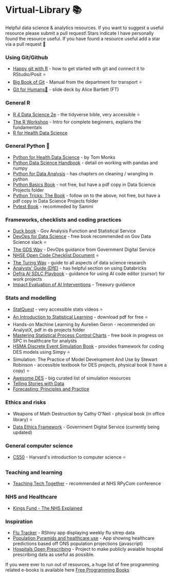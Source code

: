 # Virtual-Library :books:

Helpful data science &amp; analytics resources. If you want to suggest a useful resource please submit a pull request! Stars indicate I have personally found the resource useful. If you have found a resource useful add a star via a pull request :slightly_smiling_face:

### Using Git/Github
* [Happy git with R](https://happygitwithr.com/) - how to get started with git and connect it to RStudio/Posit :star:
* [Big Book of Git](https://department-for-transport.github.io/big_book_of_git/) - Manual from the department for transport :star:
* [Git for Humans🧍](https://speakerdeck.com/alicebartlett/git-for-humans) - slide deck by Alice Bartlett (FT)

### General R
* [R 4 Data Science 2e](https://r4ds.hadley.nz/) - the tidyverse bible, very accessible :star:
* [The R Workshop](http://www.r-workshop.org/) - Intro for complete beginners, explains the fundamentals
* [R for Health Data Science](https://argoshare.is.ed.ac.uk/healthyr_book/)

### General Python :snake:
* [Python for Health Data Science](https://www.pythonhealthdatascience.com/content/front_page.html) - by Tom Monks
* [Python Data Science Handbook](https://jakevdp.github.io/PythonDataScienceHandbook/) - detail on working with pandas and numpy
* [Python for Data Analysis](https://wesmckinney.com/book/) - has chapters on cleaning / wrangling in python
* [Python Basics Book](https://realpython.com/products/python-basics-book/) - not free, but have a pdf copy in Data Science Projects folder
* [Python Tricks: The Book](https://realpython.com/products/python-tricks-book/?utm_source=drip&utm_medium=email&utm_campaign=pytricks-email&__s=t6u37vj8t0qlopawp38o) - follow on to the above, not free, but have a pdf copy in Data Science Projects folder
* [Pytest Book](https://pytest-with-eric.com/) - recommeded by Sammi

### Frameworks, checklists and coding practices
* [Duck book](https://best-practice-and-impact.github.io/qa-of-code-guidance/intro.html) - Gov Analysis Function and Statistical Service
* [DevOps for Data Science](https://do4ds.com/) - free book recommended on Gov Data Science slack :star:
* [The GDS Way](https://gds-way.digital.cabinet-office.gov.uk/) - DevOps guidance from Government Digital Service
* [NHSE Open Code Checklist Document](https://github.com/nhsengland/nhse-repository-template/blob/main/OPEN_CODE_CHECKLIST.md) :star:
* [The Turing Way](https://book.the-turing-way.org/) - guide to all aspects of data science research
* [Analysts' Guide (DfE)](https://dfe-analytical-services.github.io/analysts-guide/) - has helpful section on using Databricks
* [Defra AI SDLC Playbook](https://defra.github.io/defra-ai-sdlc/) - guidance for using AI code editor (cursor) for work projects
* [Impact Evaluation of AI Interventions](https://www.gov.uk/government/publications/the-magenta-book/guidance-on-the-impact-evaluation-of-ai-interventions-html) - Treasury guidance

### Stats and modelling
* [StatQuest](https://www.youtube.com/channel/UCtYLUTtgS3k1Fg4y5tAhLbw) - very accessible stats videos :star:
* [An Introduction to Statistical Learning](https://www.statlearning.com/) - download pdf for free :star:
* Hands-on Machine Learning by Aurelien Geron - recommended on AnalystX, pdf in ds projects folder
* [Mastering Statistical Process Control Charts](https://anhoej.github.io/spc4hc/) - free book in progress on SPC in healthcare for analysts
* [HSMA Discrete Event Simulation Book](https://hsma-programme.github.io/hsma6_des_book/) - provides framework for coding DES models using Simpy :star:
* Simulation: The Practice of Model Development And Use by Stewart Robinson - accessible textbook for DES projects, physical book (I have a copy) :star:
* [Awesome DES](https://github.com/galenseilis/awesome-des) - big curated list of simulation resources
* [Telling Stories with Data](https://tellingstorieswithdata.com/)
* [Forecasting: Principles and Practice](https://otexts.com/fpp2/)

### Ethics and risks
* Weapons of Math Destruction by Cathy O'Neil - physical book (in office library) :star:
* [Data Ethics Framework](https://www.gov.uk/government/publications/data-ethics-framework/data-ethics-framework-2020) - Government Digital Service (currently being updated)

### General computer science
* [CS50](https://www.edx.org/course/introduction-computer-science-harvardx-cs50x) - Harvard's introduction to computer science :star:

### Teaching and learning
* [Teaching Tech Together](https://teachtogether.tech/en/index.html) - recommended at NHS RPyCom conference

### NHS and Healthcare
* [Kings Fund - The NHS Explained](https://www.kingsfund.org.uk/leadership-development/courses/nhs-explained-course)

### Inspiration
* [Flu Tracker](https://nhsml-nuct.shinyapps.io/NationalFlu/) - RShiny app displaying weekly flu sitrep data
* [Population Pyramids and healthcare use](https://the-strategy-unit.github.io/aging_pop_web_app/) - App showing healthcare predictions based off ONS population projections (javascript)
* [Hospitals Open Prescribing](https://hospitals.openprescribing.net/) - Project to make publicly avaiable hospital prescribing data as useful as possible.

If you were ever to run out of resources, a huge list of free programming related e-books is available here [Free Programming Books](https://github.com/EbookFoundation/free-programming-books)
